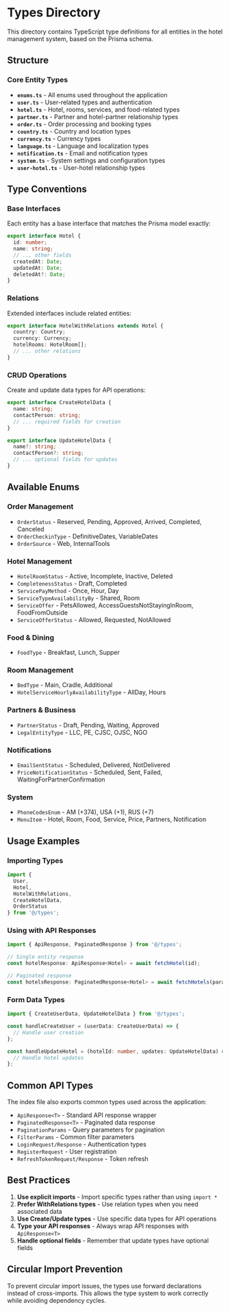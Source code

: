 # Types Directory

This directory contains TypeScript type definitions for all entities in the hotel management system, based on the Prisma schema.

## Structure

### Core Entity Types

- **`enums.ts`** - All enums used throughout the application
- **`user.ts`** - User-related types and authentication
- **`hotel.ts`** - Hotel, rooms, services, and food-related types
- **`partner.ts`** - Partner and hotel-partner relationship types
- **`order.ts`** - Order processing and booking types
- **`country.ts`** - Country and location types
- **`currency.ts`** - Currency types
- **`language.ts`** - Language and localization types
- **`notification.ts`** - Email and notification types
- **`system.ts`** - System settings and configuration types
- **`user-hotel.ts`** - User-hotel relationship types

## Type Conventions

### Base Interfaces
Each entity has a base interface that matches the Prisma model exactly:
```typescript
export interface Hotel {
  id: number;
  name: string;
  // ... other fields
  createdAt: Date;
  updatedAt: Date;
  deletedAt?: Date;
}
```

### Relations
Extended interfaces include related entities:
```typescript
export interface HotelWithRelations extends Hotel {
  country: Country;
  currency: Currency;
  hotelRooms: HotelRoom[];
  // ... other relations
}
```

### CRUD Operations
Create and update data types for API operations:
```typescript
export interface CreateHotelData {
  name: string;
  contactPerson: string;
  // ... required fields for creation
}

export interface UpdateHotelData {
  name?: string;
  contactPerson?: string;
  // ... optional fields for updates
}
```

## Available Enums

### Order Management
- `OrderStatus` - Reserved, Pending, Approved, Arrived, Completed, Canceled
- `OrderCheckinType` - DefinitiveDates, VariableDates
- `OrderSource` - Web, InternalTools

### Hotel Management
- `HotelRoomStatus` - Active, Incomplete, Inactive, Deleted
- `CompletenessStatus` - Draft, Completed
- `ServicePayMethod` - Once, Hour, Day
- `ServiceTypeAvailabilityBy` - Shared, Room
- `ServiceOffer` - PetsAllowed, AccessGuestsNotStayingInRoom, FoodFromOutside
- `ServiceOfferStatus` - Allowed, Requested, NotAllowed

### Food & Dining
- `FoodType` - Breakfast, Lunch, Supper

### Room Management
- `BedType` - Main, Cradle, Additional
- `HotelServiceHourlyAvailabilityType` - AllDay, Hours

### Partners & Business
- `PartnerStatus` - Draft, Pending, Waiting, Approved
- `LegalEntityType` - LLC, PE, CJSC, OJSC, NGO

### Notifications
- `EmailSentStatus` - Scheduled, Delivered, NotDelivered
- `PriceNotificationStatus` - Scheduled, Sent, Failed, WaitingForPartnerConfirmation

### System
- `PhoneCodesEnum` - AM (+374), USA (+1), RUS (+7)
- `MenuItem` - Hotel, Room, Food, Service, Price, Partners, Notification

## Usage Examples

### Importing Types
```typescript
import { 
  User, 
  Hotel, 
  HotelWithRelations,
  CreateHotelData,
  OrderStatus 
} from '@/types';
```

### Using with API Responses
```typescript
import { ApiResponse, PaginatedResponse } from '@/types';

// Single entity response
const hotelResponse: ApiResponse<Hotel> = await fetchHotel(id);

// Paginated response
const hotelsResponse: PaginatedResponse<Hotel> = await fetchHotels(params);
```

### Form Data Types
```typescript
import { CreateUserData, UpdateHotelData } from '@/types';

const handleCreateUser = (userData: CreateUserData) => {
  // Handle user creation
};

const handleUpdateHotel = (hotelId: number, updates: UpdateHotelData) => {
  // Handle hotel updates
};
```

## Common API Types

The index file also exports common types used across the application:

- `ApiResponse<T>` - Standard API response wrapper
- `PaginatedResponse<T>` - Paginated data response
- `PaginationParams` - Query parameters for pagination
- `FilterParams` - Common filter parameters
- `LoginRequest/Response` - Authentication types
- `RegisterRequest` - User registration
- `RefreshTokenRequest/Response` - Token refresh

## Best Practices

1. **Use explicit imports** - Import specific types rather than using `import *`
2. **Prefer WithRelations types** - Use relation types when you need associated data
3. **Use Create/Update types** - Use specific data types for API operations
4. **Type your API responses** - Always wrap API responses with `ApiResponse<T>`
5. **Handle optional fields** - Remember that update types have optional fields

## Circular Import Prevention

To prevent circular import issues, the types use forward declarations instead of cross-imports. This allows the type system to work correctly while avoiding dependency cycles.
